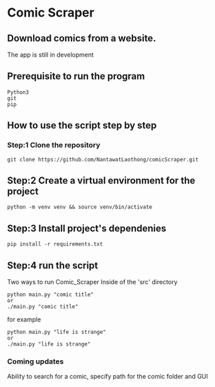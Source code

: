 # Comic Scraper 

## Download comics from a website. 

The app is still in development 

## Prerequisite to run the program
	Python3
	git
	pip 
	

## How to use the script step by step 
### Step:1 Clone the repository
	git clone https://github.com/NantawatLaothong/comicScraper.git


## Step:2 Create a virtual environment for the project
	python -m venv venv && source venv/bin/activate

## Step:3 Install project's dependenies
	pip install -r requirements.txt 

## Step:4 run the script

Two ways to run Comic_Scraper 
Inside of the 'src' directory

	python main.py "comic title"
	or 
	./main.py "comic title"
for example

	python main.py "life is strange"
	or 
	./main.py "life is strange"


### Coming updates
Ability to search for a comic, specify path for the comic folder and GUI 
    